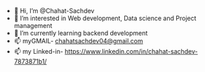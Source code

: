 - 👋 Hi, I’m @Chahat-Sachdev
- 👀 I’m interested in Web development, Data science and Project management
- 🌱 I’m currently learning backend development
- 📫 myGMAIL- chahatsachdev04@gmail.com
- 📫 my Linked-in- https://www.linkedin.com/in/chahat-sachdev-7873871b1/

<!---
Chahat-Sachdev/Chahat-Sachdev is a ✨ special ✨ repository because its `README.md` (this file) appears on your GitHub profile.
You can click the Preview link to take a look at your changes.
--->
